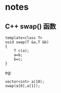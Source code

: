 # notes
## C++ swap() 函数
```
template<class T>
void swap(T &a,T &b)
{
    T c(a);
    a=b;
    b=c;
}
```
eg:  
```
vector<int> a(10);
swap(a[0],a[1]);
```
